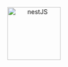 <p align="center">
  <img src="https://nestjs.com/img/logo-small.svg" width="120" alt="nestJS"/>
</p>